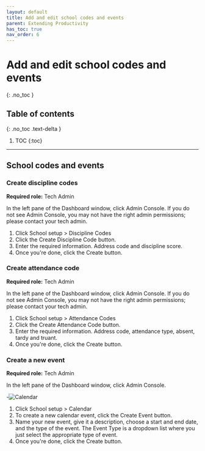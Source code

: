 ```yaml
---
layout: default
title: Add and edit school codes and events
parent: Extending Productivity
has_toc: true
nav_order: 6
---
```


# Add and edit school codes and events
{: .no_toc }

## Table of contents
{: .no_toc .text-delta }

1. TOC
{:toc}

---

## School codes and events

### Create discipline codes
**Required role:** Tech Admin

In the left pane of the Dashboard window, click Admin Console. If you do not see Admin Console, you may not have the right admin permissions; please contact your tech admin.

1. Click School setup > Discipline Codes
2. Click the Create Discipline Code button.
3. Enter the required information. Address code and discipline score.
4. Once you're done, click the Create button.

### Create attendance code
**Required role:** Tech Admin

In the left pane of the Dashboard window, click Admin Console. If you do not see Admin Console, you may not have the right admin permissions; please contact your tech admin.

1. Click School setup > Attendance Codes
2. Click the Create Attendance Code button.
3. Enter the required information. Address code, attendance type, absent, tardy and truant.
4. Once you're done, click the Create button.

### Create a new event
**Required role:** Tech Admin

In the left pane of the Dashboard window, click Admin Console.

-![Calendar]({{site.baseurl}}/assets/images/calendar.png "Calendar Interface")


1. Click School setup > Calendar
2. To create a new calendar event, click the Create Event button.
3. Name your new event, give it a description, choose a start and end date, and the type of the event. The Event Type is a dropdown list where you just select the appropriate type of event.
4. Once you're done, click the Create button.
